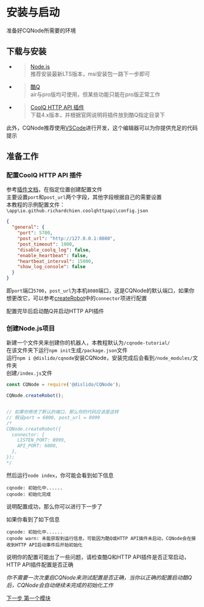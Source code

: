 # 安装与启动
准备好CQNode所需要的环境

## 下载与安装
- > [Node.js](https://nodejs.org/)  
  > 推荐安装最新LTS版本，msi安装包一路下一步即可
- > [酷Q](https://cqp.cc/)  
  > air与pro版均可使用，但某些功能只能在pro版正常工作
- > [CoolQ HTTP API 插件](https://cqhttp.cc/)  
  > 下载4.x版本，并根据官网说明将插件放到酷Q指定目录下

此外，CQNode推荐使用[VSCode](https://code.visualstudio.com/)进行开发，这个编辑器可以为你提供充足的代码提示

## 准备工作
### 配置CoolQ HTTP API 插件  
参考[插件文档](https://cqhttp.cc/docs/#/Configuration)，在指定位置创建配置文件  
主要设置`port`和`post_url`两个字段，其他字段根据自己的需要设置  
本教程的示例配置文件：`\app\io.github.richardchien.coolqhttpapi\config.json`
```json
{
  "general": {
    "port": 5700,
    "post_url": "http://127.0.0.1:8080",
    "post_timeout": 1000,
    "disable_coolq_log": false,
    "enable_heartbeat": false,
    "heartbeat_interval": 15000,
    "show_log_console": false
  }
}
```
即`port`端口`5700`，`post_url`为本机`8080`端口，这是CQNode的默认端口，如果你想更改它，可以参考[createRobot](../docs/robot)中的`connector`项进行配置

配置完毕后启动酷Q并启动HTTP API插件  

### 创建Node.js项目
新建一个文件夹来创建你的机器人，本教程默认为`/cqnode-tutorial/`    
在该文件夹下运行`npm init`生成`/package.json`文件  
运行`npm i @dislido/cqnode`安装CQNode，安装完成后会看到`/node_modules/`文件夹  
创建`/index.js`文件
```javascript
const CQNode = require('@dislido/CQNode');

CQNode.createRobot();


// 如果你修改了默认的端口，那么你的代码应该是这样
// 假设port = 6000, post_url = 8999
/* 
CQNode.createRobot({
  connector: {
    LISTEN_PORT: 8999,
    API_PORT: 6000,
  },
});
*/
```

然后运行`node index`，你可能会看到如下信息
```
cqnode: 初始化中......
cqnode: 初始化完成 
```
说明配置成功，那么你可以进行下一步了

如果你看到了如下信息
```
cqnode: 初始化中......
cqnode warn: 未能获取到运行信息，可能因为酷Q或HTTP API插件未启动，CQNode会在接收到HTTP API启动事件后开始初始化
```
说明你的配置可能出了一些问题，请检查酷Q和HTTP API插件是否正常启动，HTTP API插件配置是否正确

_你不需要一次次重启CQNode来测试配置是否正确，当你以正确的配置启动酷Q后，CQNode会自动继续未完成的初始化工作_

[下一步 第一个模块](./firstmodule)